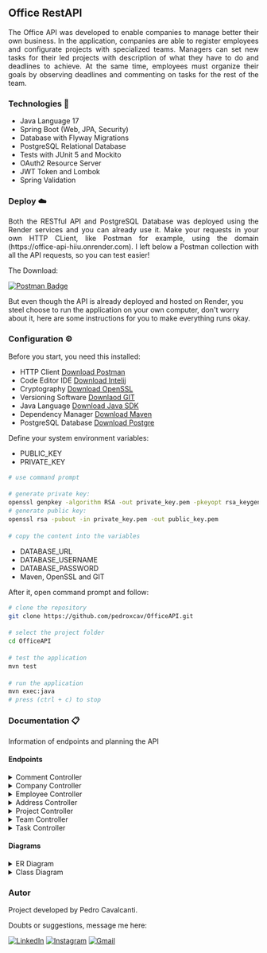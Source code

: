 ## Office RestAPI
<p align = "justify">
The Office API was developed to enable companies to manage better their own business. In the application, companies are able to register employees and configurate projects with specialized teams. Managers can set new tasks for their led projects with description of what they have to do and deadlines to achieve. At the same time, employees must organize their goals by observing deadlines and commenting on tasks for the rest of the team.
</p>

### Technologies 📱

- Java Language 17
- Spring Boot (Web, JPA, Security)
- Database with Flyway Migrations
- PostgreSQL Relational Database
- Tests with JUnit 5 and Mockito
- OAuth2 Resource Server
- JWT Token and Lombok
- Spring Validation

### Deploy ☁️
<p align = "justify">
Both the RESTful API and PostgreSQL Database was deployed using the Render services and you can already use it. Make your requests in your own HTTP CLient, like Postman for example, using the domain (https://office-api-hiiu.onrender.com). I left below a Postman collection with all the API requests, so you can test easier!

The Download:

[![Postman Badge](https://img.shields.io/badge/Postman-685e96.svg?style=for-the-badge&logo=Postman&logoColor=white)](https://drive.google.com/file/d/1vT6ms0iXogV3fY9pUPU_ycZI98H_km0o/view?usp=sharing)

But even though the API is already deployed and hosted on Render, you steel choose to run the application on your own computer, don't worry about it, here are some instructions for you to make everything runs okay.
</p>

### Configuration ⚙️
Before you start, you need this installed:
- HTTP Client [Download Postman](https://www.postman.com/downloads/)
- Code Editor IDE [Download Intelij](https://www.jetbrains.com/idea/download/?section=windows)
- Cryptography [Download OpenSSL](https://sourceforge.net/projects/openssl/)
- Versioning Software [Downlaod GIT](https://git-scm.com/downloads)
- Java Language [Download Java SDK](https://www.oracle.com/br/java/technologies/downloads/)
- Dependency Manager [Download Maven](https://maven.apache.org/download.cgi)
- PostgreSQL Database [Download Postgre](https://www.postgresql.org/download/)

Define your system environment variables:

- PUBLIC_KEY
- PRIVATE_KEY
```bash
# use command prompt

# generate private key:
openssl genpkey -algorithm RSA -out private_key.pem -pkeyopt rsa_keygen_bits:2048
# generate public key:
openssl rsa -pubout -in private_key.pem -out public_key.pem

# copy the content into the variables
```
- DATABASE_URL
- DATABASE_USERNAME
- DATABASE_PASSWORD
- Maven, OpenSSL and GIT

After it, open command prompt and follow:
```bash
# clone the repository
git clone https://github.com/pedroxcav/OfficeAPI.git

# select the project folder
cd OfficeAPI

# test the application
mvn test

# run the application
mvn exec:java
# press (ctrl + c) to stop
```
### Documentation 📋
Information of endpoints and planning the API
#### Endpoints

<details>
  <summary>Comment Controller</summary>

    1. POST /comments/{task_id}
    # creates a new comment

    2. PUT /comments/{id}
    # updates a comment

    3. DELETE /comments/{id}
    # deletes a comment
    
    4. GET /comments/{id}
    # get a specific comment
    
    5. GET /comments
    # get all its comments
</details>
<details>
  <summary>Company Controller</summary>
  
    1. POST /companies
    # registers a new company
    
    2. POST /companies/login
    # authenticates a company
    
    3. PUT /companies
    # updates a company

    4. DELETE /company
    # deletes the own company

    5. GET /company
    # return the own company
</details>
<details>
  <summary>Employee Controller</summary>

    1. POST /employees/login
    # authenticates a employee
    
    2. POST /employees
    registers a new employee

    3. PUT /employees
    # updates a employee

    4. GET /employees
    # company requires all employees

    5. GET /employees/me
    # employee requires own profile
</details>
<details>
  <summary>Address Controller</summary>

    1. UPDATE /adresses
    # updates its address

    2. GET /adresses
    # company requires its address
</details>
<details>
  <summary>Project Controller</summary>

    1. POST /projects
    # creates a new project

    2. PUT /projects/{id}
    # updates a specific project

    3. DELETE /projects/{id}
    # deletes a specific project

    4. GET /projects
    # get all company's project

    5. GET /projects/{id}
    # get a specific project
</details>
<details>
  <summary>Team Controller</summary>

    1. POST /teams
    # creates a new team

    2. PUT /teams/{id}
    # updates a specific team

    3. DELETE /teams/{id}
    # deletes a specific team

    4. GET /teams
    # get all company's teams

    5. GET /teams/project
    # get the project's teams
</details>
<details>
  <summary>Task Controller</summary>

    1. POST /tasks
    # creates a new task

    2. PUT /tasks/{id}
    # updates a task

    3. DELETE /tasks/{id}
    # deletes a task
    
    4. GET /tasks
    # get all its tasks
    
    5. GET /tasks/{id}
    # get a specifc task
</details>

#### Diagrams
<details>
  <summary>ER Diagram</summary>
  <br>
  <img width=500px src="media/ER_Diagram.jpeg">
  
</details>
<details>
  <summary>Class Diagram</summary>
  <br>
  <img width=500px src="media/Class_Diagram.jpeg">
  
</details>

### Autor
Project developed by Pedro Cavalcanti.

Doubts or suggestions, message me here: 

[![LinkedIn](https://img.shields.io/badge/LinkedIn-0A66C2.svg?style=for-the-badge&logo=LinkedIn&logoColor=white)](https://www.linkedin.com/in/pedroxcav/)
[![Instagram](https://img.shields.io/badge/Instagram-%23E4405F.svg?style=for-the-badge&logo=Instagram&logoColor=white)](https://www.instagram.com/pedroxcav/)
[![Gmail](https://img.shields.io/badge/Gmail-000000.svg?style=for-the-badge&logo=Gmail&logoColor=white)](mailto:pedroxcav@gmail.com)

